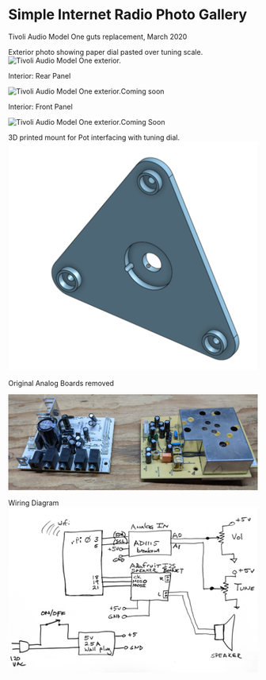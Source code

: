 # Simple Internet Radio Photo Gallery

Tivoli Audio Model One guts replacement, March 2020

Exterior photo showing paper dial pasted over tuning scale.
![Tivoli Audio Model One exterior.](https://github.com/blake5634/Simple-Internet-Radio/blob/master/Graphics/Exterior.jpg)

Interior: Rear Panel


![Tivoli Audio Model One exterior.](https://github.com/blake5634/Simple-Internet-Radio/blob/master/Graphics/RearPanel.jpg)Coming soon

Interior: Front Panel


![Tivoli Audio Model One exterior.](https://github.com/blake5634/Simple-Internet-Radio/blob/master/Graphics/FrontPanel.jpg)Coming Soon

3D printed mount for Pot interfacing with tuning dial. 
![Tivoli Audio Model One exterior.](https://github.com/blake5634/Simple-Internet-Radio/blob/master/Graphics/Pot_Mount_Plate_Tivoli.png)



Original Analog Boards removed

![Tivoli Audio Model One exterior.](https://github.com/blake5634/Simple-Internet-Radio/blob/master/Graphics/AnalogBoardsRemoved.jpg)

Wiring Diagram
![Schematic Diagram showing reference hardware.](https://github.com/blake5634/Simple-Internet-Radio/blob/master/Graphics/SchematicSimpleIntRadio.png)
